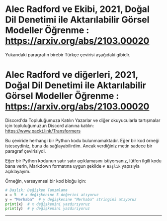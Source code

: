 # Alec Radford ve Ekibi, 2021, Doğal Dil Denetimi ile Aktarılabilir Görsel Modeller Öğrenme : https://arxiv.org/abs/2103.00020

Yukarıdaki paragrafın birebir Türkçe çevirisi aşağıdaki gibidir.

# Alec Radford ve diğerleri, 2021, Doğal Dil Denetimi ile Aktarılabilir Görsel Modeller Öğrenme : https://arxiv.org/abs/2103.00020

 Discord'da Topluluğumuza Katılın Yazarlar ve diğer okuyucularla tartışmalar için topluluğumuzun Discord alanına katılın: https://www.packt.link/Transformers


Bu çeviride herhangi bir Python kodu bulunmamaktadır. Eğer bir kod örneği isteseydiniz, bunu da sağlayabilirdim. Ancak verdiğiniz metin sadece bir paragraf çevirisiydi.

Eğer bir Python kodunun satır satır açıklamasını istiyorsanız, lütfen ilgili kodu bana verin, Markdown formatına uygun şekilde `# Başlık` yapısıyla açıklayayım. 

Örneğin, varsayımsal bir kod bloğu için:
```python
# Başlık: Değişken Tanımlama
x = 5  # x değişkenine 5 değerini atıyoruz
y = "Merhaba"  # y değişkenine "Merhaba" stringini atıyoruz
print(x)  # x değişkenini yazdırıyoruz
print(y)  # y değişkenini yazdırıyoruz
```

---

